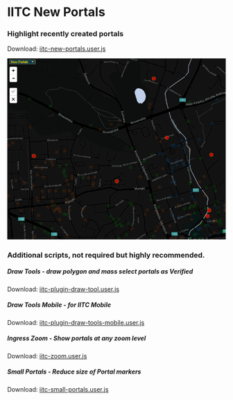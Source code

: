 # IITC New Portals
### Highlight recently created portals

Download: [iitc-new-portals.user.js
](https://raw.githubusercontent.com/piczkaczu/iitc-new-portals/master/iitc-new-portals.user.js)

![img](https://raw.githubusercontent.com/piczkaczu/iitc-new-portals/master/iitc-new-portals.png)

### Additional scripts, not required but highly recommended.

##### Draw Tools - draw polygon and mass select portals as Verified

Download: [iitc-plugin-draw-tool.user.js
](https://raw.githubusercontent.com/piczkaczu/iitc-new-portals/master/iitc-plugin-draw-tool.user.js)

##### Draw Tools Mobile - for IITC Mobile

Download: [iitc-plugin-draw-tools-mobile.user.js
](https://raw.githubusercontent.com/piczkaczu/iitc-new-portals/master/iitc-plugin-draw-tools-mobile.user.js)

##### Ingress Zoom - Show portals at any zoom level

Download: [iitc-zoom.user.js
](https://raw.githubusercontent.com/piczkaczu/iitc-new-portals/master/iitc-zoom.user.js)

##### Small Portals - Reduce size of Portal markers

Download: [iitc-small-portals.user.js
](https://raw.githubusercontent.com/piczkaczu/iitc-new-portals/iitc-small-portals.user.js)
